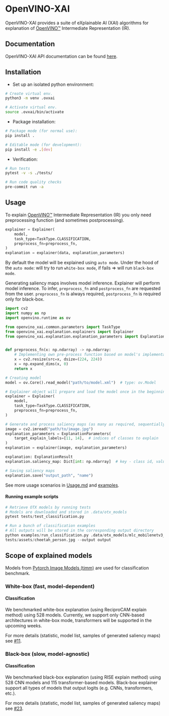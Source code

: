 # OpenVINO-XAI

OpenVINO-XAI provides a suite of eXplainable AI (XAI) algorithms for explanation of
[OpenVINO™](https://github.com/openvinotoolkit/openvino) Intermediate Representation (IR).

## Documentation

OpenVINO-XAI API documentation can be found [here](https://curly-couscous-ovjvm29.pages.github.io/).

## Installation

- Set up an isolated python environment:

```bash
# Create virtual env.
python3 -m venv .ovxai

# Activate virtual env.
source .ovxai/bin/activate
```

- Package installation:

```bash
# Package mode (for normal use):
pip install .

# Editable mode (for development):
pip install -e .[dev]
```

- Verification:

```bash
# Run tests
pytest -v -s ./tests/

# Run code quality checks
pre-commit run -a
```


## Usage

To explain [OpenVINO™](https://github.com/openvinotoolkit/openvino) Intermediate Representation (IR) you only need 
preprocessing function (and sometimes postprocessing).

```python
explainer = Explainer(
    model,
    task_type=TaskType.CLASSIFICATION,
    preprocess_fn=preprocess_fn,
)
explanation = explainer(data, explanation_parameters)
```

By default the model will be explained using `auto mode`.
Under the hood of the `auto mode`: will try to run `white-box mode`, if fails => will run `black-box mode`.

Generating saliency maps involves model inference. Explainer will perform model inference.
To infer, `preprocess_fn` and `postprocess_fn` are requested from the user. 
`preprocess_fn` is always required, `postprocess_fn` is required only for black-box.

```python
import cv2
import numpy as np
import openvino.runtime as ov

from openvino_xai.common.parameters import TaskType
from openvino_xai.explanation.explainers import Explainer
from openvino_xai.explanation.explanation_parameters import ExplanationParameters


def preprocess_fn(x: np.ndarray) -> np.ndarray:
    # Implementing own pre-process function based on model's implementation
    x = cv2.resize(src=x, dsize=(224, 224))
    x = np.expand_dims(x, 0)
    return x

# Creating model
model = ov.Core().read_model("path/to/model.xml")  # type: ov.Model

# Explainer object will prepare and load the model once in the beginning
explainer = Explainer(
    model,
    task_type=TaskType.CLASSIFICATION,
    preprocess_fn=preprocess_fn,
)

# Generate and process saliency maps (as many as required, sequentially)
image = cv2.imread("path/to/image.jpg")
explanation_parameters = ExplanationParameters(
    target_explain_labels=[11, 14],  # indices of classes to explain
)
explanation = explainer(image, explanation_parameters)

explanation: ExplanationResult
explanation.saliency_map: Dict[int: np.ndarray]  # key - class id, value - processed saliency map e.g. 354x500x3

# Saving saliency maps
explanation.save("output_path", "name")
```

See more usage scenarios in [Usage.md](.docs/Usage.md) and [examples](./examples).

#### Running example scripts

```python
# Retrieve OTX models by running tests
# Models are downloaded and stored in .data/otx_models
pytest tests/test_classification.py

# Run a bunch of classification examples
# All outputs will be stored in the corresponding output directory
python examples/run_classification.py .data/otx_models/mlc_mobilenetv3_large_voc.xml \
tests/assets/cheetah_person.jpg --output output
```

## Scope of explained models

Models from [Pytorch Image Models (timm)](https://github.com/huggingface/pytorch-image-models) are used
for classification benchmark.

### White-box (fast, model-dependent)

#### Classification

We benchmarked white-box explanation (using ReciproCAM explain method) using 528 models.
Currently, we support only CNN-based architectures in white-box mode,
transformers will be supported in the upcoming weeks.

For more details (statistic, model list, samples of generated saliency maps) see
[#11](https://github.com/intel-sandbox/openvino_xai/pull/11).

### Black-box (slow, model-agnostic)

#### Classification

We benchmarked black-box explanation (using RISE explain method) using 528 CNN models and 115 transformer-based models.
Black-box explainer support all types of models that output logits (e.g. CNNs, transformers, etc.).

For more details (statistic, model list, samples of generated saliency maps) see
[#23](https://github.com/intel-sandbox/openvino_xai/pull/23).

